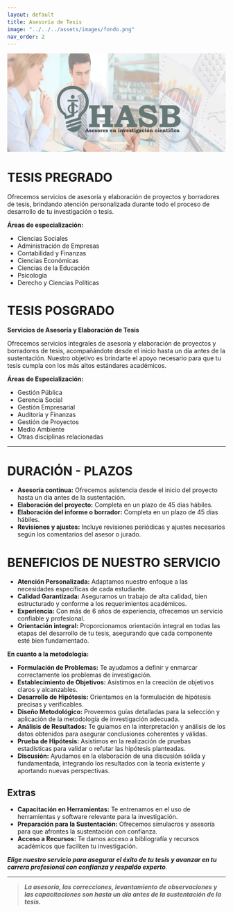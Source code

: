 ```yaml
---
layout: default
title: Asesoría de Tesis
image: "../../../assets/images/fondo.png"
nav_order: 2
---
```


![w:450 h:250](assets/images/fondo.png)

# **TESIS PREGRADO**

Ofrecemos servicios de asesoría y elaboración de proyectos y borradores de tesis, brindando atención personalizada durante todo el proceso de desarrollo de tu investigación o tesis.

**Áreas de especialización:**

- Ciencias Sociales
- Administración de Empresas
- Contabilidad y Finanzas
- Ciencias Económicas
- Ciencias de la Educación
- Psicología
- Derecho y Ciencias Políticas

# **TESIS POSGRADO**

**Servicios de Asesoría y Elaboración de Tesis**

Ofrecemos servicios integrales de asesoría y elaboración de proyectos y borradores de tesis, acompañándote desde el inicio hasta un día antes de la sustentación. Nuestro objetivo es brindarte el apoyo necesario para que tu tesis cumpla con los más altos estándares académicos.

**Áreas de Especialización:**

- Gestión Pública
- Gerencia Social
- Gestión Empresarial
- Auditoría y Finanzas
- Gestión de Proyectos
- Medio Ambiente
- Otras disciplinas relacionadas

---

# **DURACIÓN - PLAZOS**

- **Asesoría continua:** Ofrecemos asistencia desde el inicio del proyecto hasta un día antes de la sustentación.
- **Elaboración del proyecto:** Completa en un plazo de 45 días hábiles.
- **Elaboración del informe o borrador:** Completa en un plazo de 45 días hábiles.
- **Revisiones y ajustes:** Incluye revisiones periódicas y ajustes necesarios según los comentarios del asesor o jurado.

# **BENEFICIOS DE NUESTRO SERVICIO**

- **Atención Personalizada:** Adaptamos nuestro enfoque a las necesidades específicas de cada estudiante.
- **Calidad Garantizada:** Aseguramos un trabajo de alta calidad, bien estructurado y conforme a los requerimientos académicos.
- **Experiencia:** Con más de 6 años de experiencia, ofrecemos un servicio confiable y profesional.
- **Orientación integral:** Proporcionamos orientación integral en todas las etapas del desarrollo de tu tesis, asegurando que cada componente esté bien fundamentado.

**En cuanto a la metodología:**

- **Formulación de Problemas:** Te ayudamos a definir y enmarcar correctamente los problemas de investigación.
- **Establecimiento de Objetivos:** Asistimos en la creación de objetivos claros y alcanzables.
- **Desarrollo de Hipótesis:** Orientamos en la formulación de hipótesis precisas y verificables.
- **Diseño Metodológico:** Proveemos guías detalladas para la selección y aplicación de la metodología de investigación adecuada.
- **Análisis de Resultados:** Te guiamos en la interpretación y análisis de los datos obtenidos para asegurar conclusiones coherentes y válidas.
- **Prueba de Hipótesis:** Asistimos en la realización de pruebas estadísticas para validar o refutar las hipótesis planteadas.
- **Discusión:** Ayudamos en la elaboración de una discusión sólida y fundamentada, integrando los resultados con la teoría existente y aportando nuevas perspectivas.

## **Extras**

- **Capacitación en Herramientas:** Te entrenamos en el uso de herramientas y software relevante para la investigación.
- **Preparación para la Sustentación:** Ofrecemos simulacros y asesoría para que afrontes la sustentación con confianza.
- **Acceso a Recursos:** Te damos acceso a bibliografía y recursos académicos que faciliten tu investigación.

_**Elige nuestro servicio para asegurar el éxito de tu tesis y avanzar en tu carrera profesional con confianza y respaldo experto**._

---

> **_La asesoría, las correcciones, levantamiento de observaciones y las capacitaciones son hasta un día antes de la sustentación de la tesis._**
